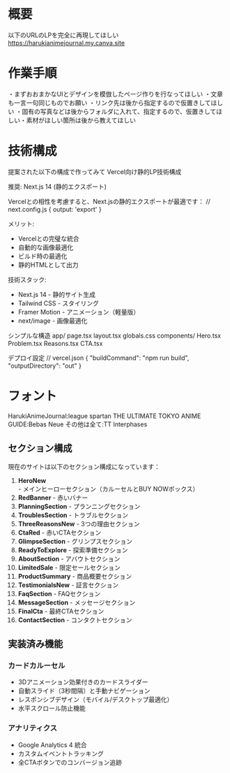 # 概要
以下のURLのLPを完全に再現してほしい
https://harukianimejournal.my.canva.site

# 作業手順
・まずおおまかなUIとデザインを模倣したページ作りを行なってほしい
・文章も一言一句同じものでお願い
・リンク先は後から指定するので仮置きしてほしい
・固有の写真などは後からフォルダに入れて、指定するので、仮置きしてほしい・素材がほしい箇所は後から教えてほしい

# 技術構成
提案された以下の構成で作ってみて
Vercel向け静的LP技術構成

  推奨: Next.js 14 (静的エクスポート)

  Vercelとの相性を考慮すると、Next.jsの静的エクスポートが最適です：
  // next.config.js
  {
    output: 'export'
  }

  メリット:
  - Vercelとの完璧な統合
  - 自動的な画像最適化
  - ビルド時の最適化
  - 静的HTMLとして出力

  技術スタック:
  - Next.js 14 - 静的サイト生成
  - Tailwind CSS - スタイリング
  - Framer Motion - アニメーション（軽量版）
  - next/image - 画像最適化

  シンプルな構造
  app/
    page.tsx
    layout.tsx
    globals.css
  components/
    Hero.tsx
    Problem.tsx
    Reasons.tsx
    CTA.tsx

  デプロイ設定
  // vercel.json
  {
    "buildCommand": "npm run build",
    "outputDirectory": "out"
  }

# フォント
HarukiAnimeJournal:league spartan
THE ULTIMATE TOKYO ANIME GUIDE:Bebas Neue
その他は全て:TT Interphases

## セクション構成

現在のサイトは以下のセクション構成になっています：

1. **HeroNew** - メインヒーローセクション（カルーセルとBUY NOWボックス）
2. **RedBanner** - 赤いバナー
3. **PlanningSection** - プランニングセクション
4. **TroublesSection** - トラブルセクション  
5. **ThreeReasonsNew** - 3つの理由セクション
6. **CtaRed** - 赤いCTAセクション
7. **GlimpseSection** - グリンプスセクション
8. **ReadyToExplore** - 探索準備セクション
9. **AboutSection** - アバウトセクション
10. **LimitedSale** - 限定セールセクション
11. **ProductSummary** - 商品概要セクション
12. **TestimonialsNew** - 証言セクション
13. **FaqSection** - FAQセクション
14. **MessageSection** - メッセージセクション
15. **FinalCta** - 最終CTAセクション
16. **ContactSection** - コンタクトセクション

## 実装済み機能

### カードカルーセル
- 3Dアニメーション効果付きのカードスライダー
- 自動スライド（3秒間隔）と手動ナビゲーション
- レスポンシブデザイン（モバイル/デスクトップ最適化）
- 水平スクロール防止機能

### アナリティクス
- Google Analytics 4 統合
- カスタムイベントトラッキング
- 全CTAボタンでのコンバージョン追跡
